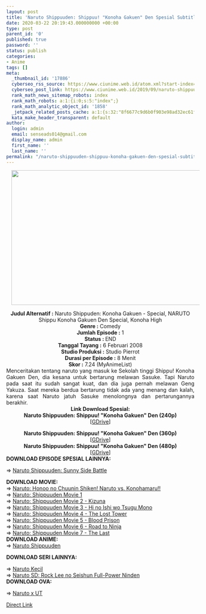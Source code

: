 ```yaml
---
layout: post
title: 'Naruto Shippuuden: Shippuu! "Konoha Gakuen" Den Spesial Subtitle Indonesia'
date: 2020-03-22 20:19:43.000000000 +00:00
type: post
parent_id: '0'
published: true
password: ''
status: publish
categories:
- Anime
tags: []
meta:
  _thumbnail_id: '17886'
  cyberseo_rss_source: https://www.ciunime.web.id/atom.xml?start-index=3001&max-results=150
  cyberseo_post_link: https://www.ciunime.web.id/2019/09/naruto-shippuuden-shippuu-konoha-gakuen.html
  rank_math_news_sitemap_robots: index
  rank_math_robots: a:1:{i:0;s:5:"index";}
  rank_math_analytic_object_id: '1858'
  _jetpack_related_posts_cache: a:1:{s:32:"8f6677c9d6b0f903e98ad32ec61f8deb";a:2:{s:7:"expires";i:1645597461;s:7:"payload";a:0:{}}}
  kata_make_header_transparent: default
author:
  login: admin
  email: senseads014@gmail.com
  display_name: admin
  first_name: ''
  last_name: ''
permalink: "/naruto-shippuuden-shippuu-konoha-gakuen-den-spesial-subtitle-indonesia/"
---
```

<div class="separator" style="clear: both; text-align: center;"><a href="https://1.bp.blogspot.com/-Ej0nTZhSQYI/XYXpfXA0i2I/AAAAAAAAdUA/Q3OE1UNoKisqxoGnFy7Fz_gIklA_0hjzQCLcBGAsYHQ/s1600/Naruto%2BShippuuden%2B-%2BShippuu%2521%2B%2527%2527Konoha%2BGakuen%2527%2527%2BDen.jpg" imageanchor="1" style="margin-left: 1em; margin-right: 1em;"><img border="0" data-original-height="720" data-original-width="1280" height="360" src="{{ site.baseurl }}/assets/2020/03/Naruto%2BShippuuden%2B-%2BShippuu%2521%2B%2527%2527Konoha%2BGakuen%2527%2527%2BDen.jpg" width="640" /></a></div>
<p>
<div style="text-align: center;"><b>Judul Alternatif :</b>&nbsp;Naruto Shippuden: Konoha Gakuen - Special,&nbsp;NARUTO Shippu Konoha Gakuen Den Special, Konoha High</div>
<div style="text-align: center;"><b>Genre :</b>&nbsp;<b></b>Comedy</div>
<div style="text-align: center;"><b>Jumlah Episode :</b>&nbsp;1<br /><b>Status :&nbsp;</b>END<br /><b>Tanggal Tayang :</b>&nbsp;6 Februari 2008<br /><b>Studio Produksi :</b>&nbsp;<b></b>Studio Pierrot<br /><b>Durasi per Episode :</b>&nbsp;8 Menit</div>
<div style="text-align: center;"><b>Skor :</b>&nbsp;7.24 (MyAnimeList)</div>
<div style="text-align: center;"></div>
<div style="text-align: justify;">Menceritakan tentang naruto yang masuk ke Sekolah tinggi Shippu! Konoha Gakuen Den, dia kesana untuk bertarung melawan Sasuke. Tapi Naruto pada saat itu sudah sangat kuat, dan dia juga pernah melawan Geng Yakuza. Saat mereka berdua bertarung tidak ada yang menang dan kalah, karena saat Naruto jatuh Sasuke menolongnya dan pertarungannya berakhir.</div>
<div style="text-align: justify;"></div>
<div style="text-align: justify;"></div>
<div style="text-align: center;"><b>Link Download Spesial:</b></div>
<div style="text-align: center;">
<div style="text-align: center;"><b>Naruto Shippuuden: Shippuu! "Konoha Gakuen" Den&nbsp;(240p)</b></div>
<div style="text-align: center;">[<a href="https://drive.google.com/uc?export=download&amp;id=1wFocOjJChwWnPoz5VdA7o7Rq9LKrrFQP" target="_blank" rel="noopener">GDrive</a>]</p>
</div>
</div>
<div style="text-align: center;"><b>Naruto Shippuuden: Shippuu! "Konoha Gakuen" Den&nbsp;(360p)</b></div>
<div style="text-align: center;">[<a href="https://drive.google.com/uc?export=download&amp;id=1-8SPFJJq1dwxDnIU9HDa7Ml7K6u3O6Hi" target="_blank" rel="noopener">GDrive</a>]</div>
<div style="text-align: center;"></div>
<div style="text-align: center;"><b>Naruto Shippuuden: Shippuu! "Konoha Gakuen" Den&nbsp;(480p)</b><br />[<a href="https://drive.google.com/uc?export=download&amp;id=1yjU7krNSMgtkvxsYA8M8dli5mFfrCdhS" target="_blank" rel="noopener">GDrive</a>]
<div style="text-align: left;"></div>
<div style="text-align: left;"><b>DOWNLOAD EPISODE SPESIAL LAINNYA:</b></p>
<p>=&gt;&nbsp;<a href="https://www.ciunime.web.id/2019/09/naruto-shippuuden-sunny-side-battle.html" target="_blank" rel="noopener">Naruto Shippuuden: Sunny Side Battle</a></p>
</div>
<div style="text-align: left;"><b>DOWNLOAD MOVIE:</b></div>
<div style="text-align: left;">=&gt;&nbsp;<a href="https://www.ciunime.web.id/2019/09/naruto-honoo-no-chuunin-shiken-naruto.html" target="_blank" rel="noopener">Naruto: Honoo no Chuunin Shiken! Naruto vs. Konohamaru!!</a></div>
<div style="text-align: left;">=&gt;&nbsp;<a href="https://www.ciunime.web.id/2019/01/naruto-shippuuden-movie-1-movie.html" target="_blank" rel="noopener">Naruto: Shippuuden Movie 1</a></div>
<div style="text-align: left;">=&gt;&nbsp;<a href="https://www.ciunime.web.id/2019/01/naruto-shippuuden-movie-2-kizuna-movie.html" target="_blank" rel="noopener">Naruto: Shippuuden Movie 2 - Kizuna</a></div>
<div style="text-align: left;">=&gt;&nbsp;<a href="https://www.ciunime.web.id/2019/01/naruto-shippuuden-movie-3-hi-no-ishi-wo.html" target="_blank" rel="noopener">Naruto: Shippuuden Movie 3 - Hi no Ishi wo Tsugu Mono</a></div>
<div style="text-align: left;">=&gt;&nbsp;<a href="https://www.ciunime.web.id/2019/01/naruto-shippuuden-movie-4-lost-tower.html" target="_blank" rel="noopener">Naruto: Shippuuden Movie 4 - The Lost Tower</a></div>
<div style="text-align: left;">=&gt;&nbsp;<a href="https://www.ciunime.web.id/2019/01/naruto-shippuuden-movie-5-blood-prison.html" target="_blank" rel="noopener">Naruto: Shippuuden Movie 5 - Blood Prison</a></div>
<div style="text-align: left;">=&gt;&nbsp;<a href="https://www.ciunime.web.id/2019/01/naruto-shippuuden-movie-6-road-to-ninja.html" target="_blank" rel="noopener">Naruto: Shippuuden Movie 6 - Road to Ninja</a></div>
<div style="text-align: left;">=&gt;&nbsp;<a href="https://www.ciunime.web.id/2019/01/naruto-shippuuden-movie-7-last-movie.html" target="_blank" rel="noopener">Naruto: Shippuuden Movie 7 - The Last</a></div>
<div style="text-align: left;"></div>
<div style="text-align: left;"><b>DOWNLOAD ANIME:</b></div>
<div style="text-align: left;">=&gt;&nbsp;<a href="https://www.ciunime.web.id/2019/07/naruto-shippuuden-episode-001-500-end.html" target="_blank" rel="noopener">Naruto Shippuuden</a></p>
<p><b>DOWNLOAD SERI LAINNYA:</b></p>
</div>
<div style="text-align: left;">=&gt;&nbsp;<a href="https://www.ciunime.web.id/2019/09/naruto-kecil-episode-001-220-end-batch.html" target="_blank" rel="noopener">Naruto Kecil</a></div>
<div style="text-align: left;">=&gt;&nbsp;<a href="https://www.ciunime.web.id/2019/07/naruto-sd-rock-lee-no-seishun-full.html" target="_blank" rel="noopener">Naruto SD: Rock Lee no Seishun Full-Power Ninden</a></div>
<div style="text-align: left;"><b>DOWNLOAD OVA:</b></p>
<p>=&gt;&nbsp;<a href="https://www.ciunime.web.id/2019/09/naruto-x-ut-ova-subtitle-indonesia.html" target="_blank" rel="noopener">Naruto x UT</a></p>
</div>
</div>
<link rel="stylesheet" href="https://cdnjs.cloudflare.com/ajax/libs/font-awesome/4.7.0/css/font-awesome.min.css" />
<div class="divbtn"> <a href="https://handymansurrender.com/fihup8buzv?key=94550f7ce39444073321dde3b8782f97" class="btn"><i class="fa fa-download"></i> Direct Link</a> </div>

